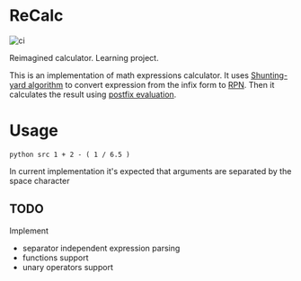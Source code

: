# ReCalc
![ci](https://github.com/LilacRapture/ReCalc/workflows/ci/badge.svg?branch=master)

Reimagined calculator.
Learning project.

This is an implementation of math expressions calculator.
It uses [Shunting-yard algorithm](https://en.wikipedia.org/wiki/Shunting-yard_algorithm) to convert expression from the infix form to [RPN](https://en.wikipedia.org/wiki/Reverse_Polish_notation). Then it calculates the result using [postfix evaluation](https://en.wikipedia.org/wiki/Reverse_Polish_notation#Postfix_evaluation_algorithm).

# Usage

`python src 1 + 2 - ( 1 / 6.5 )`

In current implementation it's expected that arguments are separated by the space character

## TODO
Implement
* separator independent expression parsing
* functions support
* unary operators support
